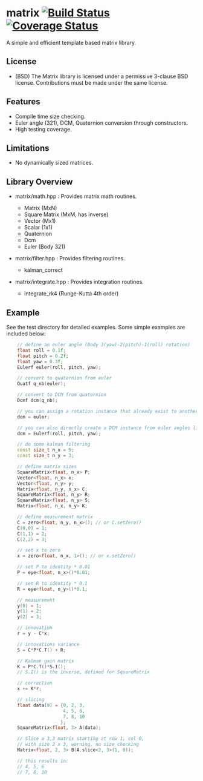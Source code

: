 # matrix [![Build Status](https://travis-ci.org/PX4/Matrix.svg?branch=master)](https://travis-ci.org/PX4/Matrix) [![Coverage Status](https://coveralls.io/repos/PX4/Matrix/badge.svg?branch=master&service=github)](https://coveralls.io/github/PX4/Matrix?branch=master)

A simple and efficient template based matrix library.

## License
* (BSD) The Matrix library is licensed under a permissive 3-clause BSD license. Contributions must be made under the same license.

## Features
* Compile time size checking.
* Euler angle (321), DCM, Quaternion conversion through constructors.
* High testing coverage. 

## Limitations
* No dynamically sized matrices.

## Library Overview

* matrix/math.hpp : Provides matrix math routines.
	* Matrix (MxN)
	* Square Matrix (MxM, has inverse)
	* Vector (Mx1)
	* Scalar (1x1)
	* Quaternion
	* Dcm
	* Euler (Body 321)

* matrix/filter.hpp : Provides filtering routines.
	* kalman_correct

* matrix/integrate.hpp : Provides integration routines.
	* integrate_rk4 (Runge-Kutta 4th order)

## Example

See the test directory for detailed examples. Some simple examples are included below:

```c++
	// define an euler angle (Body 3(yaw)-2(pitch)-1(roll) rotation)
	float roll = 0.1f;
	float pitch = 0.2f;
	float yaw = 0.3f;
	Eulerf euler(roll, pitch, yaw);

	// convert to quaternion from euler
	Quatf q_nb(euler);

	// convert to DCM from quaternion
	Dcmf dcm(q_nb);

	// you can assign a rotation instance that already exist to another rotation instance, e.g.
	dcm = euler;

	// you can also directly create a DCM instance from euler angles like this
	dcm = Eulerf(roll, pitch, yaw);

	// do some kalman filtering
	const size_t n_x = 5;
	const size_t n_y = 3;

	// define matrix sizes
	SquareMatrix<float, n_x> P;
	Vector<float, n_x> x;
	Vector<float, n_y> y;
	Matrix<float, n_y, n_x> C;
	SquareMatrix<float, n_y> R;
	SquareMatrix<float, n_y> S;
	Matrix<float, n_x, n_y> K;

	// define measurement matrix
	C = zero<float, n_y, n_x>(); // or C.setZero()
	C(0,0) = 1;
	C(1,1) = 2;
	C(2,2) = 3;

	// set x to zero
	x = zero<float, n_x, 1>(); // or x.setZero()

	// set P to identity * 0.01
	P = eye<float, n_x>()*0.01;

	// set R to identity * 0.1
	R = eye<float, n_y>()*0.1;

	// measurement
	y(0) = 1;
	y(1) = 2;
	y(2) = 3;

	// innovation
	r = y - C*x;

	// innovations variance
	S = C*P*C.T() + R;

	// Kalman gain matrix
	K = P*C.T()*S.I();
	// S.I() is the inverse, defined for SquareMatrix

	// correction
	x += K*r;

	// slicing
    float data[9] = {0, 2, 3,
                     4, 5, 6,
                     7, 8, 10
                    };
    SquareMatrix<float, 3> A(data);

	// Slice a 3,3 matrix starting at row 1, col 0,
	// with size 2 x 3, warning, no size checking
    Matrix<float, 2, 3> B(A.slice<2, 3>(1, 0));

	// this results in:
	// 4, 5, 6
	// 7, 8, 10
```
